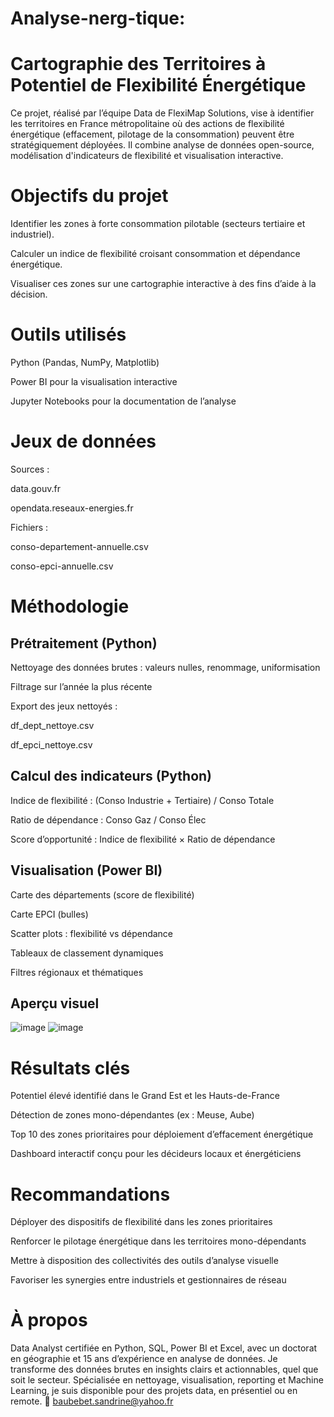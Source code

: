 # Analyse-nerg-tique: 
# Cartographie des Territoires à Potentiel de Flexibilité Énergétique
Ce projet, réalisé par l’équipe Data de FlexiMap Solutions, vise à identifier les territoires en France métropolitaine où des actions de flexibilité énergétique (effacement, pilotage de la consommation) peuvent être stratégiquement déployées. Il combine analyse de données open-source, modélisation d'indicateurs de flexibilité et visualisation interactive.

# Objectifs du projet
Identifier les zones à forte consommation pilotable (secteurs tertiaire et industriel).

Calculer un indice de flexibilité croisant consommation et dépendance énergétique.

Visualiser ces zones sur une cartographie interactive à des fins d’aide à la décision.

# Outils utilisés
Python (Pandas, NumPy, Matplotlib)

Power BI pour la visualisation interactive

Jupyter Notebooks pour la documentation de l’analyse

# Jeux de données
Sources :

data.gouv.fr

opendata.reseaux-energies.fr

Fichiers :

conso-departement-annuelle.csv

conso-epci-annuelle.csv

# Méthodologie
## Prétraitement (Python)
Nettoyage des données brutes : valeurs nulles, renommage, uniformisation

Filtrage sur l’année la plus récente

Export des jeux nettoyés :

df_dept_nettoye.csv

df_epci_nettoye.csv

## Calcul des indicateurs (Python)
Indice de flexibilité : (Conso Industrie + Tertiaire) / Conso Totale

Ratio de dépendance : Conso Gaz / Conso Élec

Score d’opportunité : Indice de flexibilité × Ratio de dépendance

## Visualisation (Power BI)
Carte des départements (score de flexibilité)

Carte EPCI (bulles)

Scatter plots : flexibilité vs dépendance

Tableaux de classement dynamiques

Filtres régionaux et thématiques

## Aperçu visuel 
![image](https://github.com/user-attachments/assets/61738966-5559-4c51-ab7d-28072bc8afa5)
![image](https://github.com/user-attachments/assets/ec9c4551-945b-47cf-9f2e-26b505486de7)

# Résultats clés
Potentiel élevé identifié dans le Grand Est et les Hauts-de-France

Détection de zones mono-dépendantes (ex : Meuse, Aube)

Top 10 des zones prioritaires pour déploiement d’effacement énergétique

Dashboard interactif conçu pour les décideurs locaux et énergéticiens

# Recommandations
Déployer des dispositifs de flexibilité dans les zones prioritaires

Renforcer le pilotage énergétique dans les territoires mono-dépendants

Mettre à disposition des collectivités des outils d’analyse visuelle

Favoriser les synergies entre industriels et gestionnaires de réseau


# À propos
Data Analyst certifiée en Python, SQL, Power BI et Excel, avec un doctorat en géographie et 15 ans d’expérience en analyse de données.
Je transforme des données brutes en insights clairs et actionnables, quel que soit le secteur.
Spécialisée en nettoyage, visualisation, reporting et Machine Learning, je suis disponible pour des projets data, en présentiel ou en remote.
📩 baubebet.sandrine@yahoo.fr
